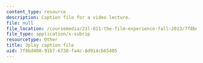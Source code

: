 ```yaml
---
content_type: resource
description: Caption file for a video lecture.
file: null
file_location: /coursemedia/21l-011-the-film-experience-fall-2013/7f8bd40891b76738fa4c8d914cb65405_vpJba2qIXjs.srt
file_type: application/x-subrip
resourcetype: Other
title: 3play caption file
uid: 7f8bd408-91b7-6738-fa4c-8d914cb65405
---
```

